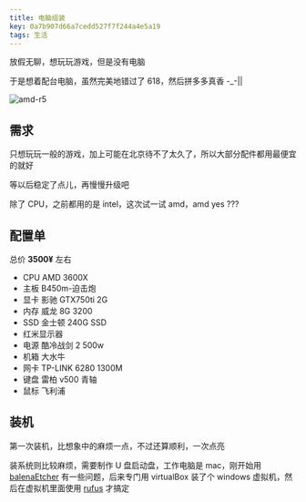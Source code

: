 ```yaml
---
title: 电脑组装
key: 0a7b907d66a7cedd527f7f244a4e5a19
tags: 生活
---
```


放假无聊，想玩玩游戏，但是没有电脑

于是想着配台电脑，虽然完美地错过了 618，然后拼多多真香 \-\_\-\|\|

![amd-r5](http://118.24.108.205:8086/pic/blog/amd_r5.png)

<!--more-->

## 需求

只想玩玩一般的游戏，加上可能在北京待不了太久了，所以大部分配件都用最便宜的就好

等以后稳定了点儿，再慢慢升级吧

除了 CPU，之前都用的是 intel，这次试一试 amd，amd yes ???

## 配置单

总价 **3500¥** 左右

- CPU AMD 3600X
- 主板 B450m-迫击炮
- 显卡 影驰 GTX750ti 2G
- 内存 威龙 8G 3200
- SSD 金士顿 240G SSD
- 红米显示器
- 电源 酷冷战剑 2 500w
- 机箱 大水牛
- 网卡 TP-LINK 6280 1300M
- 键盘 雷柏 v500 青轴
- 鼠标 飞利浦

## 装机

第一次装机，比想象中的麻烦一点，不过还算顺利，一次点亮

装系统则比较麻烦，需要制作 U 盘启动盘，工作电脑是 mac，刚开始用 [balenaEtcher](https://www.balena.io/etcher/) 有一些问题，后来专门用 virtualBox 装了个 windows 虚拟机，然后在虚拟机里面使用 [rufus](https://rufus.ie/) 才搞定